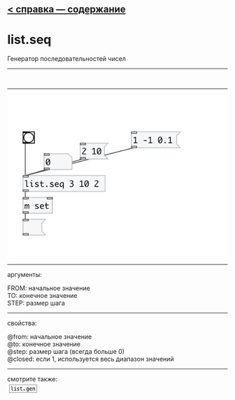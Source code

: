 [< справка — содержание](index.html)
---

# list.seq


Генератор последовательностей чисел

---

<br>


---


![example](examples/list.seq-example.jpg)

---
аргументы:

FROM: начальное значение<br>
TO: конечное значение<br>
STEP: размер шага<br>

---
свойства:

@from: начальное значение<br>
@to: конечное значение<br>
@step: размер шага (всегда больше 0)<br>
@closed: если 1, используется весь диапазон значений<br>

---
смотрите также:<br>
[![list.gen](img/object_list.gen.png)](list.gen.html)
